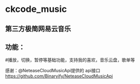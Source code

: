 # ckcode_music
## 第三方极简网易云音乐  
  
## 功能：  
 #播放，切换，暂停等基础功能，支持我的喜欢，音乐云盘，歌单等  
 
感谢：@NeteaseCloudMusicApi提供的 api接口 https://github.com/Binaryify/NeteaseCloudMusicApi

